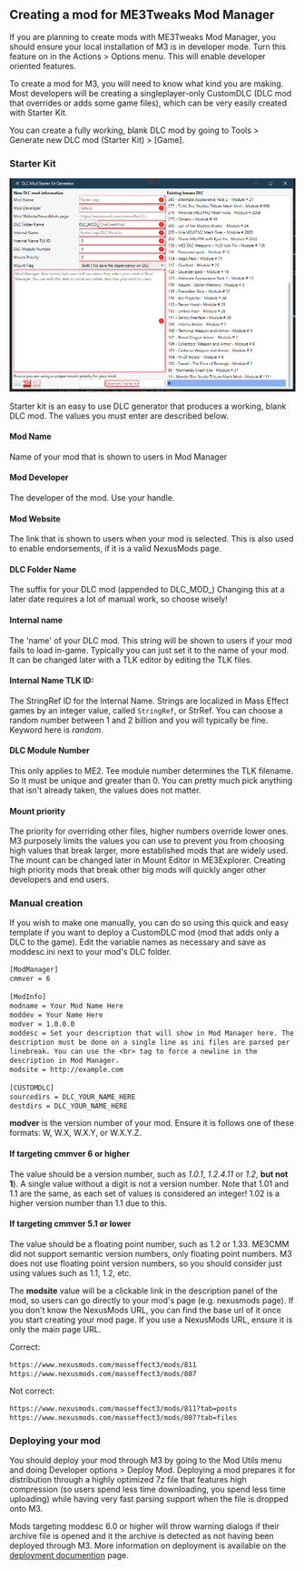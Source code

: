 ## Creating a mod for ME3Tweaks Mod Manager
If you are planning to create mods with ME3Tweaks Mod Manager, you should ensure your local installation of M3 is in developer mode. Turn this feature on in the Actions > Options menu. This will enable developer oriented features.

To create a mod for M3, you will need to know what kind you are making. Most developers will be creating a singleplayer-only CustomDLC (DLC mod that overrides or adds some game files), which can be very easily created with Starter Kit. 

You can create a fully working, blank DLC mod by going to Tools > Generate new DLC mod (Starter Kit) > \[Game\].

### Starter Kit
![Starter kit](images/documentation_starterkit.png)

Starter kit is an easy to use DLC generator that produces a working, blank DLC mod. The values you must enter are described below.

#### Mod Name
Name of your mod that is shown to users in Mod Manager

#### Mod Developer
The developer of the mod. Use your handle.

#### Mod Website
The link that is shown to users when your mod is selected. This is also used to enable endorsements, if it is a valid NexusMods page.

#### DLC Folder Name
The suffix for your DLC mod (appended to DLC_MOD_) Changing this at a later date requires a lot of manual work, so choose wisely!

#### Internal name
The 'name' of your DLC mod. This string will be shown to users if your mod fails to load in-game. Typically you can just set it to the name of your mod. It can be changed later with a TLK editor by editing the TLK files.

#### Internal Name TLK ID:
The StringRef ID for the Internal Name. Strings are localized in Mass Effect games by an integer value, called `StringRef`, or StrRef. You can choose a random number between 1 and 2 billion and you will typically be fine. Keyword here is _random_.

#### DLC Module Number
This only applies to ME2. Tee module number determines the TLK filename. So it must be unique and greater than 0. You can pretty much pick anything that isn't already taken, the values does not matter.

#### Mount priority
The priority for overriding other files, higher numbers override lower ones. M3 purposely limits the values you can use to prevent you from choosing high values that break larger, more established mods that are widely used. The mount can be changed later in Mount Editor in ME3Explorer. Creating high priority mods that break other big mods will quickly anger other developers and end users.

### Manual creation

If you wish to make one manually, you can do so using this quick and easy template if you want to deploy a CustomDLC mod (mod that adds only a DLC to the game). Edit the variable names as necessary and save as moddesc.ini next to your mod's DLC folder.

```
[ModManager]
cmmver = 6

[ModInfo]
modname = Your Mod Name Here
moddev = Your Name Here
modver = 1.0.0.0
moddesc = Set your description that will show in Mod Manager here. The description must be done on a single line as ini files are parsed per linebreak. You can use the <br> tag to force a newline in the description in Mod Manager.
modsite = http://example.com

[CUSTOMDLC]
sourcedirs = DLC_YOUR_NAME_HERE
destdirs = DLC_YOUR_NAME_HERE
```
**modver** is the version number of your mod. Ensure it is follows one of these formats: W, W.X, W.X.Y, or W.X.Y.Z.

#### If targeting cmmver 6 or higher
The value should be a version number, such as _1.0.1_, _1.2.4.11_ or _1.2_, **but not 1**). A single value without a digit is not a version number. Note that 1.01 and 1.1 are the same, as each set of values is considered an integer! 1.02 is a higher version number than 1.1 due to this.

#### If targeting cmmver 5.1 or lower
The value should be a floating point number, such as 1.2 or 1.33. ME3CMM did not support semantic version numbers, only floating point numbers. M3 does not use floating point version numbers, so you should consider just using values such as 1.1, 1.2, etc.

The **modsite** value will be a clickable link in the description panel of the mod, so users can go directly to your mod's page (e.g. nexusmods page). If you don't know the NexusMods URL, you can find the base url of it once you start creating your mod page. If you use a NexusMods URL, ensure it is only the main page URL.

Correct:
```
https://www.nexusmods.com/masseffect3/mods/811
https://www.nexusmods.com/masseffect3/mods/807
```
Not correct:
```
https://www.nexusmods.com/masseffect3/mods/811?tab=posts
https://www.nexusmods.com/masseffect3/mods/807?tab=files
```

### Deploying your mod
You should deploy your mod through M3 by going to the Mod Utils menu and doing Developer options > Deploy Mod. Deploying a mod prepares it for distribution through a highly optimized 7z file that features high compression (so users spend less time downloading, you spend less time uploading) while having very fast parsing support when the file is dropped onto M3.

Mods targeting moddesc 6.0 or higher will throw warning dialogs if their archive file is opened and it the archive is detected as not having been deployed through M3. More information on deployment is available on the [deployment documention](moddeployment.md) page.
